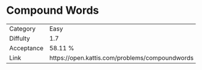 # Compound Words

<table>
    <tr>
        <td>Category</td>
        <td>Easy</td>
    </tr>
    <tr>
        <td>Diffulty</td>
        <td>1.7</td>
    </tr>
    <tr>
        <td>Acceptance</td>
        <td>58.11 %</td>
    </tr>
    <tr>
        <td>Link</td>
        <td>https://open.kattis.com/problems/compoundwords</td>
    </tr>
</table>